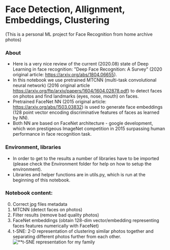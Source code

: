 # Face Detection, Allignment, Embeddings, Clustering
(This is a personal ML project for Face Recognition from home archive photos)

### About
- Here is a very nice review of the current (2020.08) state of Deep Learning in face recognition: "Deep Face Recognition: A Survey" (2020 original article: https://arxiv.org/abs/1804.06655).
- In this notebook we use pretrained MTCNN (multi-task convolutional neural network) (2016 original article https://arxiv.org/ftp/arxiv/papers/1604/1604.02878.pdf) to detect faces on photos and find landmarks (eyes, nose, mouth) on faces.
- Pretrained FaceNet NN (2015 original article: https://arxiv.org/abs/1503.03832) is used to generate face embeddings (128 point vector encoding discriminative features of faces as learned by NN).
- Both NN are based on FaceNet architecture - google development, which won prestigeous ImageNet competition in 2015 surpassing human performance in face recognition task. 

### Environment, libraries
- In order to get to the results a number of libraries have to be imported (please check the Environment folder for help on how to setup the environment).
- Libraries and helper functions are in utils.py, which is run at the beginning of this notebook.

### Notebook content:
0. Correct jpg files metadata
1. MTCNN (detect faces on photos)
2. Filter results (remove bad quality photos)
3. FaceNet embeddings (obtain 128-dim vector/embedding representing faces features numerically with FaceNet)
4. t-SNE: 2-D representation of clustering similar photos together and separating different photos further from each other.
![**t-SNE representation for my family](https://raw.githubusercontent.com/EvgenyDyshlyuk/Face_detection_embeddings_clustering/master/Test/all.png)
